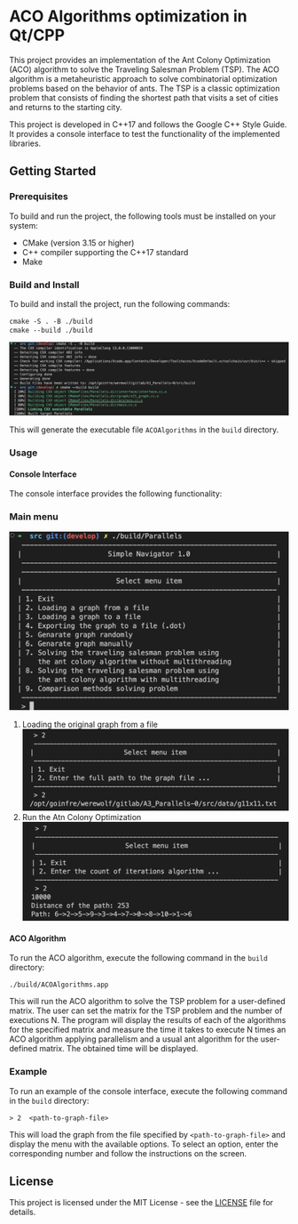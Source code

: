 # ACO Algorithms optimization in Qt/CPP

This project provides an implementation of the Ant Colony Optimization (ACO) algorithm to solve the Traveling Salesman Problem (TSP). The ACO algorithm is a metaheuristic approach to solve combinatorial optimization problems based on the behavior of ants. The TSP is a classic optimization problem that consists of finding the shortest path that visits a set of cities and returns to the starting city. 

This project is developed in C++17 and follows the Google C++ Style Guide. It provides a console interface to test the functionality of the implemented libraries.

## Getting Started

### Prerequisites

To build and run the project, the following tools must be installed on your system:
* CMake (version 3.15 or higher)
* C++ compiler supporting the C++17 standard
* Make

### Build and Install

To build and install the project, run the following commands:

```
cmake -S . -B ./build
cmake --build ./build
```

![Build](data/img/_build.png)

This will generate the executable file `ACOAlgorithms` in the `build` directory.

### Usage

#### Console Interface

The console interface provides the following functionality:

### Main menu
![Main menu](data/img/main_menu.png)

1. Loading the original graph from a file
![Main menu](data/img/load_graph.png)
2. Run the Atn Colony Optimization
![Main menu](data/img/run_algorithm.png)

#### ACO Algorithm

To run the ACO algorithm, execute the following command in the `build` directory:

```
./build/ACOAlgorithms.app
```

This will run the ACO algorithm to solve the TSP problem for a user-defined matrix. The user can set the matrix for the TSP problem and the number of executions N. The program will display the results of each of the algorithms for the specified matrix and measure the time it takes to execute N times an ACO algorithm applying parallelism and a usual ant algorithm for the user-defined matrix. The obtained time will be displayed.

### Example

To run an example of the console interface, execute the following command in the `build` directory:

```
> 2  <path-to-graph-file>
```

This will load the graph from the file specified by `<path-to-graph-file>` and display the menu with the available options. To select an option, enter the corresponding number and follow the instructions on the screen.

## License

This project is licensed under the MIT License - see the [LICENSE](LICENSE) file for details.
